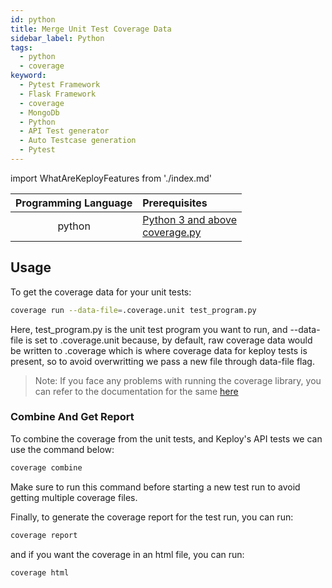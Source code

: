 ```yaml
---
id: python
title: Merge Unit Test Coverage Data
sidebar_label: Python
tags:
  - python
  - coverage
keyword:
  - Pytest Framework
  - Flask Framework
  - coverage
  - MongoDb
  - Python
  - API Test generator
  - Auto Testcase generation
  - Pytest
---
```


import WhatAreKeployFeatures from './index.md'

<WhatAreKeployFeatures/>

| Programming Language | Prerequisites                                                                                                                      |
| :------------------: | :--------------------------------------------------------------------------------------------------------------------------------- |
|        python        | [Python 3 and above](https://www.python.org/downloads/) <br/> [coverage.py](https://coverage.readthedocs.io/en/7.4.1/install.html) |

## Usage

To get the coverage data for your unit tests:

```sh
coverage run --data-file=.coverage.unit test_program.py
```

Here, test_program.py is the unit test program you want to run, and --data-file is set to .coverage.unit because, by default, raw coverage data would be written to .coverage which is where coverage data for keploy tests is present, so to avoid overwritting we pass a new file through data-file flag.

> Note: If you face any problems with running the coverage library, you can refer to the documentation for the same [here](https://coverage.readthedocs.io/en/7.4.2/cmd.html#execution-coverage-run)

### Combine And Get Report

To combine the coverage from the unit tests, and Keploy's API tests we can use the command below:

```bash
coverage combine
```

Make sure to run this command before starting a new test run to avoid getting multiple coverage files.

Finally, to generate the coverage report for the test run, you can run:

```bash
coverage report
```

and if you want the coverage in an html file, you can run:

```bash
coverage html
```
